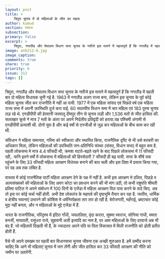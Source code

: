 ```yaml
---
layout: post
title: >
    त्रिपुरा चुनाव में दो महिलाओं के जीत का महत्व
author: kumud
section: समाज
subsection:
primary: false
excerpt: >
    त्रिपुरा, नगालैंड और मेघालय विधान सभा चुनाव के नतीजे इस मायने में महत्वपूर्ण हैं कि नगालैंड में पहली बार दो महिला विधायक चुनी गई है. 1963 में नगालैंड अलग राज्य बना, लेकिन इस चुनाव के पूर्व कोई महिला चुनाव जीत कर राजनीति में नहीं आ पायी. 
image: ank212-6.jpg
image_caption: 
comments: true
share: true
priority: 6
issue: 212
tags: []
---
```


त्रिपुरा, नगालैंड और मेघालय विधान सभा चुनाव के नतीजे इस मायने में महत्वपूर्ण हैं कि नगालैंड में पहली बार दो महिला विधायक चुनी गई है. 1963 में नगालैंड अलग राज्य बना, लेकिन इस चुनाव के पूर्व कोई महिला चुनाव जीत कर राजनीति में नहीं आ पायी. 1977 में एक महिला सांसद एवं पिछले वर्ष एक महिला राज्य सभा में अपनी उपस्थिति दुर्ज करा पाई. 60 सदस्यीय विधान समा में चार महिला एवं 183 पुरुष चुनाव लड़ रहे थे. एनडीपीपी की हेरवानी जरवालू दीमपुर तीन से चुनाव लड़ी और 1,536 मतों से जीत हासिल की. सलतह्रत क्रूसे ने मात्र 7़ मतों के अंतर पर अपने निर्दलीय प्रतिद्वंदी को हराया.यह पश्चिमी अंगामी से एनडीपीपी प्रत्याशी थी. दोनों युवा है और कई वर्षो से एनजीओे से जुड़ कर महिलाओं के बीच काम कर रही थी.

संविधान ने महिला समानता, गरिमा को स्वीकारा और स्थापित किया, राजनैतिक दृष्टि से भी उसे बराबरी का अधिकार मिला, लेकिन महिलाओं की उपस्थिति जन-प्रतिनिधि संस्था (संसद, विधान सभा) में बहुत कम है. पहली लोकसभा मे मात्र 4.4 फीसदी थी, क्रमशः घटते-बढ़ते रहने के बाद पिछले लोकसभा में 11 फीसदी रही,. यानि इतने वर्षो में लोकसभा में महिलाओं की हिस्सेदारी 7 फीसदी ही बढ़ पायी. सत्ता के शीर्ष तक पहुंचने के लिए 33 फीसदी महिला आरक्षण विधेयक बनाने की बात चली और इस दिशा में प्रयास किया गया, पर वह अब तक लंबित है.

वास्तव में कोई राजनैतिक पार्टी महिला आरक्षण देने के पक्ष में नहीं है. कभी इस आरक्षण मे दलित, पिछड़े व अल्पसंख्यकों की महिलाओं के लिए अवग कोटा का प्रवधान करने की भी मांग उठी, तो कभी राष्ट्रपति श्रीमती प्रतिमा पाटिल ने अपने संबोधन में 100 दिनों के एजेंडा में महिला आरक्षण विल पास करने के वादे किए. अब तो इस पर कोई चर्चा नहीं होती. अभी देश लोकतंत्र के महापर्व की पृष्ठभूमि तैयार कर रहा है. जातीय, धार्मिक व क्षेत्रीय भावनाएं उभारने की कोशिश मे धर्मनिरपेक्षता तार तार हो रही है. बेरोजगारी, महँगाई, भ्रष्टाचार कोई मुद्दा नहीं बनता, और न महिलाओं के मुद्दे एजेंडा में हैं.

भारत के राजनीतिक, परिदृश्य में इंदिरा गाँधी, जयललिता, वृंदा करात, सुषमा स्वराज, सोनिया गांधी, ममता बनर्जी, मायावती, वसुंधरा राजे, सुहावनी अली इत्यादि का नाम है, पर आम महिलाओं के लिए दरवाजे अब भी बंद हैं. जो महिलायें दिखती भी हैं, के ज्यादातर अपने पति या पिता विकासत में मिली राजनीति को ढोती प्रतीत होती हैं.

वैसे भी अपने दमखम पर पहली बार विधानसभा चुनाव जीवना एक अच्छी शुरुआत है. हमें उम्मीद करना चाहिए कि आगे भी महिलाएं चुनाव में भाग लेंगी और जीत हासिल कर 33 फीसदी आरक्षण की नीति को जमीन पर उतारेंगी.